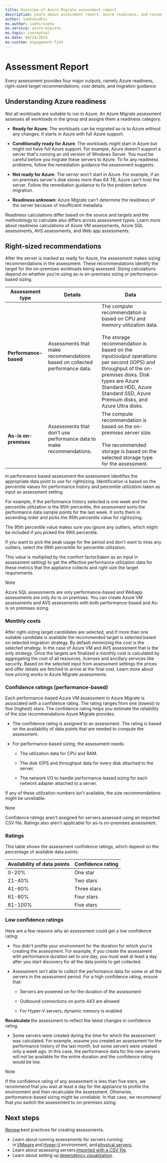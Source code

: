 ```yaml
--- 
title: Overview of Azure Migrate assessment report 
description: Learn about assessment report, Azure readiness, and recommendations. 
author: SnehaSudhir  
ms.author: sudhirsneha 
ms.service: azure-migrate 
ms.topic: conceptual 
ms.date: 04/24/2024 
ms.custom: engagement-fy24 
--- 
```


# Assessment Report 

Every assessment provides four major outputs, namely Azure readiness, right-sized target recommendations, cost details, and migration guidance.   

## Understanding Azure readiness 

Not all workloads are suitable to run in Azure. An Azure Migrate assessment assesses all workloads in the group and assigns them a readiness category. 

- **Ready for Azure**: The workloads can be migrated as-is to Azure without any changes. It starts in Azure with full Azure support. 

- **Conditionally ready for Azure**: The workloads might start in Azure but might not have full Azure support. For example, Azure doesn't support a server that's running an old version of Windows Server. You must be careful before you migrate these servers to Azure. To fix any readiness problems, follow the remediation guidance the assessment suggests. 

- **Not ready for Azure**: The server won't start in Azure. For example, if an on-premises server's disk stores more than 64 TB, Azure can't host the server. Follow the remediation guidance to fix the problem before migration. 

- **Readiness unknown**: Azure Migrate can't determine the readiness of the server because of insufficient metadata. 

Readiness calculations differ based on the source and targets and the methodology to calculate also differs across assessment types. Learn more about readiness calculations of Azure VM assessments, Azure SQL assessments, AVS assessments, and Web app assessments. 

## Right-sized recommendations 

After the server is marked as ready for Azure, the assessment makes sizing recommendations in the assessment. These recommendations identify the target for the on-premises workloads being assessed. Sizing calculations depend on whether you're using as-is on-premises sizing or performance-based sizing. 

**Assessment type** | **Details** | **Data** 
--- | --- | --- 
**Performance-based** | Assessments that make recommendations based on collected performance data. |  The compute recommendation is based on CPU and memory utilization data.<br/><br/> The storage recommendation is based on the input/output operations per second (IOPS) and throughput of the on-premises disks. Disk types are Azure Standard HDD, Azure Standard SSD, Azure Premium disks, and Azure Ultra disks. 
**As-is on-premises** | Assessments that don't use performance data to make recommendations. |  The compute recommendation is based on the on-premises server size.<br/><br/> The recommended storage is based on the selected storage type for the assessment. 

In performance based assessment the assessment identifies the appropriate data point to use for rightsizing. Identification is based on the percentile values for performance history and percentile utilization taken as input as assessment setting.   

For example, if the performance history selected is one week and the percentile utilization is the 95th percentile, the assessment sorts the performance data sample points for the last week. It sorts them in ascending order and picks the 95th percentile value for rightsizing. 
 
The 95th percentile value makes sure you ignore any outliers, which might be included if you picked the 99th percentile. 

If you want to pick the peak usage for the period and don't want to miss any outliers, select the 99th percentile for percentile utilization. 

This value is multiplied by the comfort factor(taken as an input in assessment setting) to get the effective performance utilization data for these metrics that the appliance collects and right size the target requirements. 

>[!Note] 
>Azure SQL assessments are only performance-based and Webapp assessments are only As-is on premises. You can create Azure VM assessments and AVS assessments with both performance-based and As-is on premises sizing. 

### Monthly costs 

After right-sizing target candidates are selected, and if more than one suitable candidate is available the recommended target is selected based on selected migration strategy. By default minimizing the cost is the selected strategy. In the case of Azure VM and AVS assessment that is the only strategy. Once the targets are finalized a monthly cost is calculated by aggregating the cost of all resources, licenses and ancillary services like security. Based on the selected input from assessment settings the prices and offer details are fetched to arrive at the final cost. Learn more about how pricing works in Azure Migrate assessments. 

### Confidence ratings (performance-based) 

Each performance-based Azure VM assessment in Azure Migrate is associated with a confidence rating. The rating ranges from one (lowest) to five (highest) stars. The confidence rating helps you estimate the reliability of the size recommendations Azure Migrate provides. 

- The confidence rating is assigned to an assessment. The rating is based on the availability of data points that are needed to compute the assessment. 

- For performance-based sizing, the assessment needs: 

  - The utilization data for CPU and RAM. 

  - The disk IOPS and throughput data for every disk attached to the server. 

  - The network I/O to handle performance-based sizing for each network adapter attached to a server. 

If any of these utilization numbers isn't available, the size recommendations might be unreliable. 

>[!Note]
>Confidence ratings aren't assigned for servers assessed using an imported CSV file. Ratings also aren't applicable for as-is on-premises assessment. 

### Ratings 

This table shows the assessment confidence ratings, which depend on the percentage of available data points: 

**Availability of data points** | **Confidence rating** 
--- | --- 
0-20% | One star 
21-40% | Two stars 
41-60% | Three stars 
61-80% | Four stars 
81-100% | Five stars 

### Low confidence ratings 

Here are a few reasons why an assessment could get a low confidence rating: 

- You didn't profile your environment for the duration for which you're creating the assessment. For example, if you create the assessment with performance duration set to one day, you must wait at least a day after you start discovery for all the data points to get collected. 

- Assessment isn't able to collect the performance data for some or all the servers in the assessment period. For a high confidence rating, ensure that: 

  - Servers are powered on for the duration of the assessment 

  - Outbound connections on ports 443 are allowed 

  - For Hyper-V servers, dynamic memory is enabled 

**Recalculate** the assessment to reflect the latest changes in confidence rating. 

- Some servers were created during the time for which the assessment was calculated. For example, assume you created an assessment for the performance history of the last month, but some servers were created only a week ago. In this case, the performance data for the new servers will not be available for the entire duration and the confidence rating would be low. 

>[!Note]
>If the confidence rating of any assessment is less than five stars, we recommend that you wait at least a day for the appliance to profile the environment and then recalculate the assessment. Otherwise, performance-based sizing might be unreliable. In that case, we recommend that you switch the assessment to on-premises sizing. 

## Next steps 

[Review](./best-practices-assessment.md) best practices for creating assessments. 
- Learn about running assessments for servers running in [VMware](./tutorial-discover-vmware.md) and [Hyper-V](./tutorial-discover-hyper-v.md) environment, and [physical servers](./tutorial-discover-physical.md). 
- Learn about assessing servers [imported with a CSV file](./tutorial-discover-import.md). 
- Learn about setting up [dependency visualization](./concepts-dependency-visualization.md). 
